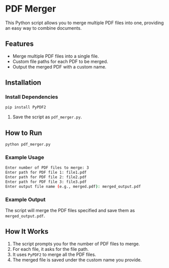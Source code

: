 
# PDF Merger

This Python script allows you to merge multiple PDF files into one, providing an easy way to combine documents.

## Features
- Merge multiple PDF files into a single file.
- Custom file paths for each PDF to be merged.
- Output the merged PDF with a custom name.


## Installation
### Install Dependencies


```bash
pip install PyPDF2
```

1. Save the script as `pdf_merger.py`.

## How to Run

```bash
python pdf_merger.py
```

### Example Usage

```bash
Enter number of PDF files to merge: 3
Enter path for PDF file 1: file1.pdf
Enter path for PDF file 2: file2.pdf
Enter path for PDF file 3: file3.pdf
Enter output file name (e.g., merged.pdf): merged_output.pdf
```

### Example Output

The script will merge the PDF files specified and save them as `merged_output.pdf`.

##  How It Works

1. The script prompts you for the number of PDF files to merge.
2. For each file, it asks for the file path.
3. It uses `PyPDF2` to merge all the PDF files.
4. The merged file is saved under the custom name you provide.
